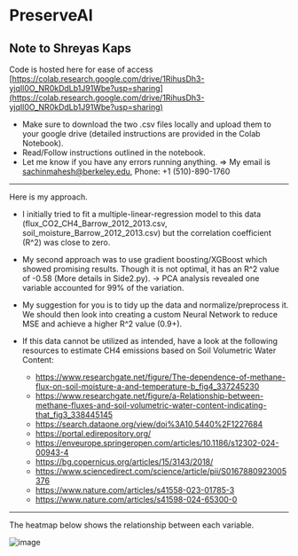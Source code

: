 # PreserveAI

Note to Shreyas Kaps
--------------------
Code is hosted here for ease of access
[https://colab.research.google.com/drive/1RihusDh3-yjqIl0O_NR0kDdLb1J91Wbe?usp=sharing](https://colab.research.google.com/drive/1RihusDh3-yjqIl0O_NR0kDdLb1J91Wbe?usp=sharing)

- Make sure to download the two .csv files locally and upload them to your google drive (detailed instructions are provided in the Colab Notebook).
- Read/Follow instructions outlined in the notebook.
- Let me know if you have any errors running anything.
    => My email is sachinmahesh@berkeley.edu, Phone: +1 (510)-890-1760    

------------------------------------------------------------
Here is my approach.

- I initially tried to fit a multiple-linear-regression model to this data (flux_CO2_CH4_Barrow_2012_2013.csv, soil_moisture_Barrow_2012_2013.csv) but the correlation coefficient (R^2) was close to zero. 
- My second approach was to use gradient boosting/XGBoost which showed promising results. Though it is not optimal, it has an R^2 value of -0.58 (More details in Side2.py).
    -> PCA analysis revealed one variable accounted for 99% of the variation. 
- My suggestion for you is to tidy up the data and normalize/preprocess it. We should then look into creating a custom Neural Network to reduce MSE and achieve a higher R^2 value (0.9+).

- If this data cannot be utilized as intended, have a look at the following resources to estimate CH4 emissions based on Soil Volumetric Water Content:
    - https://www.researchgate.net/figure/The-dependence-of-methane-flux-on-soil-moisture-a-and-temperature-b_fig4_337245230
    - https://www.researchgate.net/figure/a-Relationship-between-methane-fluxes-and-soil-volumetric-water-content-indicating-that_fig3_338445145
    - https://search.dataone.org/view/doi%3A10.5440%2F1227684
    - https://portal.edirepository.org/
    - https://enveurope.springeropen.com/articles/10.1186/s12302-024-00943-4
    - https://bg.copernicus.org/articles/15/3143/2018/
    - https://www.sciencedirect.com/science/article/pii/S0167880923005376
    - https://www.nature.com/articles/s41558-023-01785-3
    - https://www.nature.com/articles/s41598-024-65300-0

------------------------------------------------------------

The heatmap below shows the relationship between each variable.

![image](https://github.com/user-attachments/assets/49f7116f-d7a5-4198-90d1-97fcfd1584c7)
